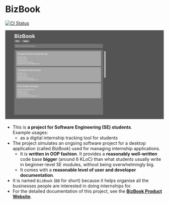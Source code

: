 # BizBook

[![CI Status](https://github.com/AY2526S1-CS2103T-T10-1/tp/actions/workflows/gradle.yml/badge.svg)](https://github.com/AY2526S1-CS2103T-T10-1/tp/actions)

![Ui](docs/images/Ui.png)

* This is **a project for Software Engineering (SE) students**.<br>
  Example usages:
    * as a digital internship tracking tool for students
* The project simulates an ongoing software project for a desktop application (called _BizBook_) used for managing internship applications.
    * It is **written in OOP fashion**. It provides a **reasonably well-written** code base **bigger** (around 6 KLoC) than what students usually write in beginner-level SE modules, without being overwhelmingly big.
    * It comes with a **reasonable level of user and developer documentation**.
* It is named `BizBook` (`BB` for short) because it helps organise all the businesses people are interested in doing internships for.
* For the detailed documentation of this project, see the **[BizBook Product Website](https://ay2526s1-cs2103t-t10-1.github.io/tp/)**.
